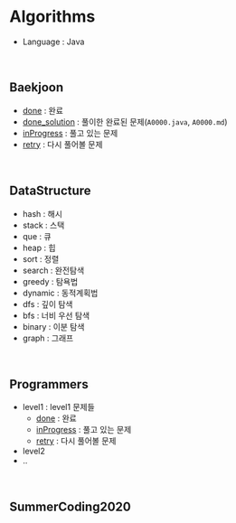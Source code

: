 ﻿# Algorithms
 - Language : Java
 
 <br>

## Baekjoon
- [done](https://github.com/GDana/Algorithms/tree/master/Baekjoon/src/done) : 완료
- [done_solution](https://github.com/GDana/Algorithms/tree/master/Baekjoon/src/done_solution) : 풀이한 완료된 문제(`A0000.java`, `A0000.md`)
- [inProgress](https://github.com/GDana/Algorithms/tree/master/Baekjoon/src/inProgress) : 풀고 있는 문제
- [retry](https://github.com/GDana/Algorithms/tree/master/Baekjoon/src/retry) : 다시 풀어볼 문제

<br>

## DataStructure
- hash : 해시 
- stack : 스택
- que : 큐 
- heap : 힙 
- sort : 정렬
- search : 완전탐색 
- greedy : 탐욕법 
- dynamic : 동적계획법 
- dfs : 깊이 탐색
- bfs : 너비 우선 탐색 
- binary : 이분 탐색 
- graph : 그래프 

<br>

## Programmers
- level1 : level1 문제들 
  - [done]() : 완료
  - [inProgress]() : 풀고 있는 문제
  - [retry]() : 다시 풀어볼 문제
- level2
- ..

<br>

## SummerCoding2020



